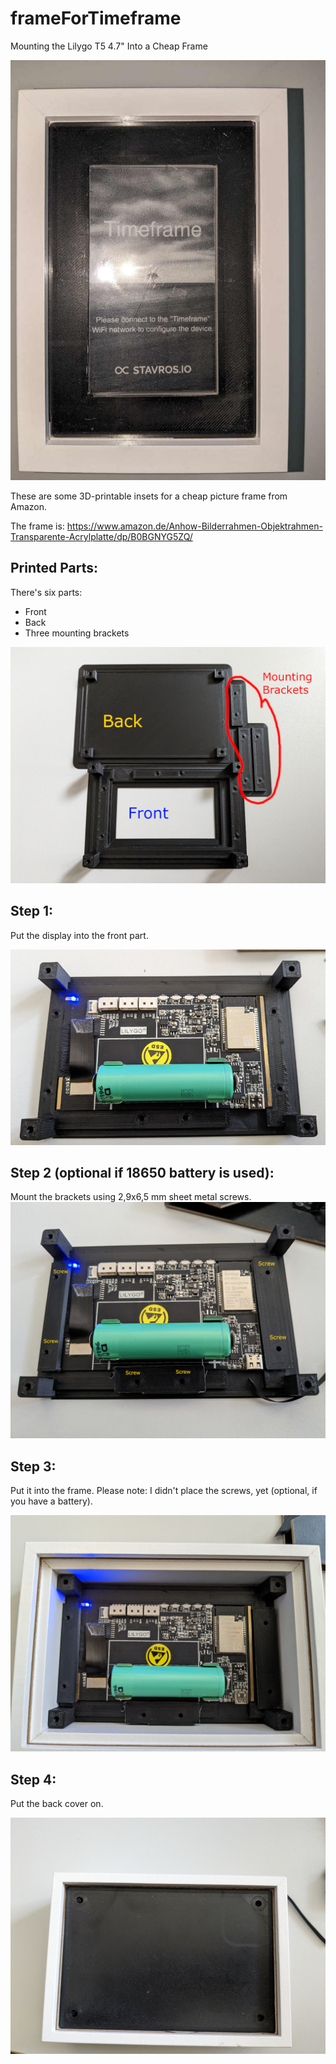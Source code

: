 # frameForTimeframe
Mounting the Lilygo T5 4.7" Into a Cheap Frame

![Mounted](front_view.jpg  "ePaper in frame")

These are some 3D-printable insets for a cheap picture frame from Amazon.

The frame is: https://www.amazon.de/Anhow-Bilderrahmen-Objektrahmen-Transparente-Acrylplatte/dp/B0BGNYG5ZQ/

## Printed Parts:
There's six parts:
- Front
- Back
- Three mounting brackets  

![Parts](inset_parts.jpg  "Frame Mount Inset Parts")

## Step 1: 
Put the display into the front part. 

![Display in Front](front_with_epaper.jpg  "ePaper display in front part")

## Step 2 (optional if 18650 battery is used):
Mount the brackets using 2,9x6,5 mm sheet metal screws.
![mounting brackets placed](brackets_screws.jpg  "Mounting brackets placed")

## Step 3:
Put it into the frame. Please note: I didn't place the screws, yet (optional, if you have a battery). 

![front part in frame](in_frame.jpg  "ePaper front part in frame")

## Step 4:
Put the back cover on.

![back part in frame](back_on.jpg  "back part in frame")
